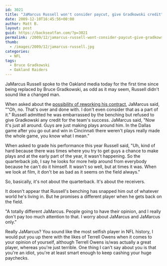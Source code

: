 ```yaml
---
id: 3021
title: "JaMarcus Russell won't consider paycut, give Gradkowski credit"
date: 2009-12-10T16:45:56+00:00
author: Matt B.
layout: post
guid: https://backseatfan.com/?p=3021
permalink: /2009/12/jamarcus-russell-wont-consider-paycut-give-gradkowski-credit/
thumb:
  - /images/2009/12/jamarcus-russell.jpg
categories:
  - NFL
tags:
  - Bruce Gradkowski
  - Oakland Raiders
---
```


<div class="entry">
  <p>
    JaMarcus Russell spoke to the Oakland media today for the first time since being replaced by Bruce Gradkowski, as odd as it may seem, Russell didn't sound like a changed man.
  </p>

  <p>
    When asked about the <a href="https://profootballtalk.nbcsports.com/2009/12/10/jamarcus-wont-consider-a-pay-cut/">possibility of reworking his contract</a>, JaMarcus said, ""Oh, no. That's over and done with. I don't even consider that as a part of it." Russell admitted he was embarrassed by the benching but refused to give Gradkowski any credit for the team's success. JaMarcus said, "Now it's just all around. Guys are just making plays around him. In the Dallas game after you go out and win in Cincinnati there weren't plays really made the whole game, you know what I mean."
  </p>

  <p>
    When asked to grade his performance this year Russell said, "Uh, kind of hard because there was times where you try to get guys a chance to make plays and at the early part of the year, it wasn't happening. So the quarterback job, I say he looks for more help around from everybody because he can't do it himself. It wasn't so well, but at times it was. When we look at film, it don't be as bad as it seems on the field always."
  </p>

  <p>
    So, basically, it's not about the quarterback. It's about the receivers.
  </p>

  <p>
    It doesn't appear that Russell's benching has snapped him out of whatever world he's living in. But he promises a different player when he gets back on the field.
  </p>

  <p>
    "A totally different JaMarcus. People going to have their opinion, and I really don't pay too much attention to that. I worry about JaMarcus and JaMarcus only."
  </p>

  <p>
    Really JaMarcus? You sound like the most selfish player in NFL history, I would put you up there with the likes of Terrell Owens when it comes to your opinion of yourself, although Terrell Owens is/was actually a great player, whereas you're just terrible. One thing I can't say about you is that you're an idiot, you're at least smart enough to keep cashing your huge paychecks.
  </p>
</div>
